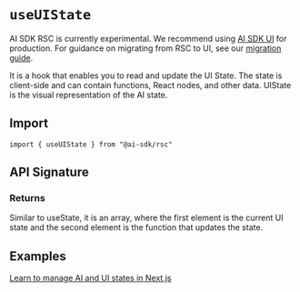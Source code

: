 # `useUIState`

AI SDK RSC is currently experimental. We recommend using [AI SDK
UI](../../ai-sdk-ui/overview.md) for production. For guidance on migrating from
RSC to UI, see our [migration guide](../../ai-sdk-rsc/migrating-to-ui.md).

It is a hook that enables you to read and update the UI State. The state is client-side and can contain functions, React nodes, and other data. UIState is the visual representation of the AI state.

## Import

```
import { useUIState } from "@ai-sdk/rsc"
```

## API Signature

### Returns

Similar to useState, it is an array, where the first element is the current UI state and the second element is the function that updates the state.

## Examples

[Learn to manage AI and UI states in Next.js](/examples/next-app/state-management/ai-ui-states)
